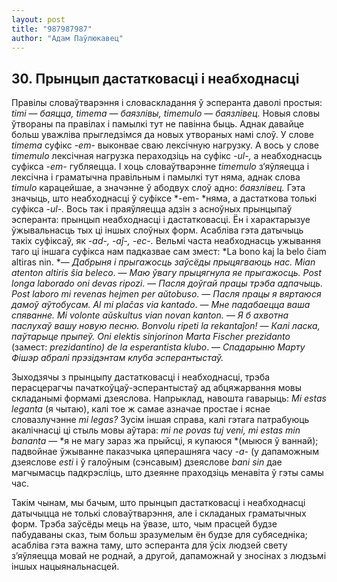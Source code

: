```yaml
---
layout: post
title: "987987987"
author: "Адам Паўлюкавец"
---
```



## 30. Прынцып дастатковасці і неабходнасці

Правілы словаўтварэння і словаскладання ў эсперанта даволі простыя:
*timi* — *баяцца, timema* — *баязлівы, timemulo* — *баязлівец.* Новыя
словы ўтвораны па правілах і памылкі тут не павінна быць. Аднак
давайце больш уважліва прыгледзімся да новых утвораных намі слоў.
У слове *timema* суфікс *-em-* выконвае сваю лексічную нагрузку. А вось
у слове *timemulo* лексічная нагрузка пераходзіць на суфікс *-ul-,* а
неабходнасць суфікса *-em-* губляецца. І хоць словаўтварэнне
*timemulo* з’яўляецца і лексічна і граматычна правільным і памылкі тут
няма, аднак слова *timulo* карацейшае, а значэнне ў абодвух слоў адно:
*баязлівец.* Гэта значыць, што неабходнасці ў суфіксе *-em- *няма, а
дастаткова толькі суфікса *-ul-.* Вось так і праяўляецца адзін з
асноўных прынцыпаў эсперанта: прынцып неабходнасці і дастатковасці.
Ён і характарызуе ўжывальнасць тых ці іншых слоўных форм. Асабліва гэта
датычыць такіх суфіксаў, як *-ad-, -aĵ-, -ec-.* Вельмі часта
неабходнасць ужывання таго ці іншага суфікса нам падказвае
сам змест: *La bono kaj la belo ĉiam altiras nin. *— *Дабрыня і
прыгажосць заўсёды прыцягваюць нас. Mian atenton altiris ŝia
beleco*. — *Маю ўвагу прыцягнула яе прыгажосць. Post longa laborado oni
devas ripozi*. — *Пасля доўгай працы трэба адпачыць. Post laboro mi
revenas hejmen per aŭtobuso*. — *Пасля працы я вяртаюся дамоў аўтобусам.
Al mi plaĉas via kantado*. — *Мне падабаецца ваша спяванне. Mi volonte
aŭskultus vian novan kanton. — Я б ахвотна паслухаў вашу новую песню.
Bonvolu ripeti la rekantaĵon!* — *Калі ласка, паўтарыце прыпеў. Oni
elektis sinjorinon Marta Fischer prezidanto* (замест: *prezidantino) de
la esperantista klubo*. — *Спадарыню Марту Фішэр абралі прэзідэнтам
клуба эсперантыстаў.*

Зыходзячы з прынцыпу дастатковасці і неабходнасці, трэба перасцерагчы
пачаткоўцаў-эсперантыстаў ад абцяжарвання мовы складанымі формамі
дзеяслова. Напрыклад, навошта гаварыць: *Mi estas leganta* (я
чытаю), калі тое ж самае азначае простае і яснае словазлучэнне *mi
legas?* Зусім іншая справа, калі гэтага патрабуюць акалічнасці ці стыль
мовы аўтара: *mi ne povas tuj veni, mi estas min bananta* — *я не магу
зараз жа прыйсці, я купаюся *(мыюся ў ваннай); падвойнае ўжыванне
паказчыка цяперашняга часу *-a-* (у дапаможным дзеяслове *esti* і
ў галоўным (сэнсавым) дзеяслове *bani sin* дае магчымасць падкрэсліць,
што дзеянне праходзіць менавіта ў гэты самы час.

Такім чынам, мы бачым, што прынцып дастатковасці і неабходнасці
датычыцца не толькі словаўтварэння, але і складаных граматычных
форм. Трэба заўсёды мець на ўвазе, што, чым прасцей будзе пабудаваны
сказ, тым больш зразумелым ён будзе для субяседніка; асабліва гэта
важна таму, што эсперанта для ўсіх людзей свету з’яўляецца мовай не
роднай, а другой, дапаможнай у зносінах з людзьмі іншых
нацыянальнасцей.
